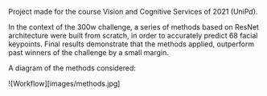 Project made for the course Vision and Cognitive Services of 2021 (UniPd).

In the context of the 300w challenge, a series of methods based on ResNet architecture were built from scratch, in order to accurately predict 68 facial keypoints.
Final results demonstrate that the methods applied, outperform past winners of the challenge by a small margin.

A diagram of the methods considered:

![Workflow][images/methods.jpg]

